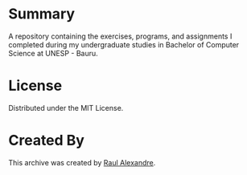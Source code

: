 # Summary
A repository containing the exercises, programs, and assignments I completed during my undergraduate studies in  Bachelor of Computer Science at UNESP - Bauru.

# License
Distributed under the MIT License.

# Created By
This archive was created by [Raul Alexandre](https://github.com/Raurs2).

